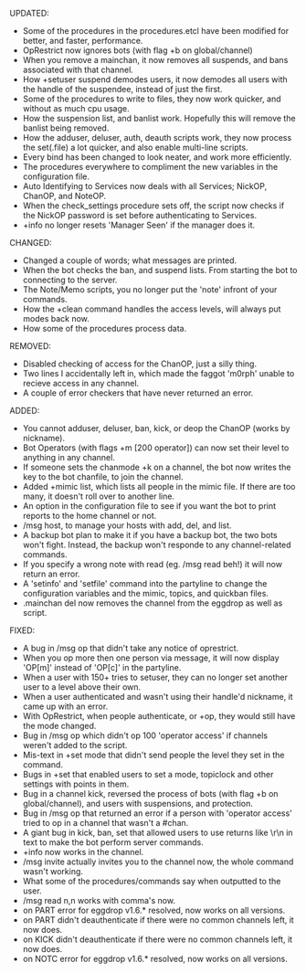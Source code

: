 UPDATED:
- Some of the procedures in the procedures.etcl have been modified for better, and faster, performance.
- OpRestrict now ignores bots (with flag +b on global/channel)
- When you remove a mainchan, it now removes all suspends, and bans associated with that channel.
- How +setuser suspend demodes users, it now demodes all users with the handle of the suspendee, instead of just the first.
- Some of the procedures to write to files, they now work quicker, and without as much cpu usage.
- How the suspension list, and banlist work. Hopefully this will remove the banlist being removed.
- How the adduser, deluser, auth, deauth scripts work, they now process the set(<command>.file) a lot quicker, and also enable multi-line scripts.
- Every bind has been changed to look neater, and work more efficiently.
- The procedures everywhere to compliment the new variables in the configuration file.
- Auto Identifying to Services now deals with all Services; NickOP, ChanOP, and NoteOP.
- When the check_settings procedure sets off, the script now checks if the NickOP password is set before authenticating to Services.
- +info <channel> no longer resets 'Manager Seen' if the manager does it.

CHANGED:
- Changed a couple of words; what messages are printed.
- When the bot checks the ban, and suspend lists. From starting the bot to connecting to the server.
- The Note/Memo scripts, you no longer put the 'note' infront of your commands.
- How the +clean command handles the access levels, will always put modes back now.
- How some of the procedures process data.

REMOVED:
- Disabled checking of access for the ChanOP, just a silly thing.
- Two lines I accidentally left in, which made the faggot 'm0rph' unable to recieve access in any channel.
- A couple of error checkers that have never returned an error.

ADDED:
- You cannot adduser, deluser, ban, kick, or deop the ChanOP (works by nickname).
- Bot Operators (with flags +m [200 operator]) can now set their level to anything in any channel.
- If someone sets the chanmode +k on a channel, the bot now writes the key to the bot chanfile, to join the channel.
- Added +mimic list, which lists all people in the mimic file. If there are too many, it doesn't roll over to another line.
- An option in the configuration file to see if you want the bot to print reports to the home channel or not.
- /msg host, to manage your hosts with add, del, and list.
- A backup bot plan to make it if you have a backup bot, the two bots won't fight. Instead, the backup won't responde to any channel-related commands.
- If you specify a wrong note with read (eg. /msg read beh!) it will now return an error.
- A 'setinfo' and 'setfile' command into the partyline to change the configuration variables and the mimic, topics, and quickban files.
- .mainchan del <channel> now removes the channel from the eggdrop as well as script.

FIXED:
- A bug in /msg op that didn't take any notice of oprestrict.
- When you op more then one person via message, it will now display 'OP[m]' instead of 'OP[c]' in the partyline.
- When a user with 150+ tries to setuser, they can no longer set another user to a level above their own.
- When a user authenticated and wasn't using their handle'd nickname, it came up with an error.
- With OpRestrict, when people authenticate, or +op, they would still have the mode changed.
- Bug in /msg op which didn't op 100 'operator access' if channels weren't added to the script.
- Mis-text in +set mode that didn't send people the level they set in the command.
- Bugs in +set that enabled users to set a mode, topiclock and other settings with points in them.
- Bug in a channel kick, reversed the process of bots (with flag +b on global/channel), and users with suspensions, and protection.
- Bug in /msg op that returned an error if a person with 'operator access' tried to op in a channel that wasn't a #chan.
- A giant bug in kick, ban, set that allowed users to use returns like \r\n in text to make the bot perform server commands.
- +info <nickname> now works in the channel.
- /msg invite actually invites you to the channel now, the whole command wasn't working.
- What some of the procedures/commands say when outputted to the user.
- /msg read n,n works with comma's now.
- on PART error for eggdrop v1.6.* resolved, now works on all versions.
- on PART didn't deauthenticate if there were no common channels left, it now does.
- on KICK didn't deauthenticate if there were no common channels left, it now does.
- on NOTC error for eggdrop v1.6.* resolved, now works on all versions.
